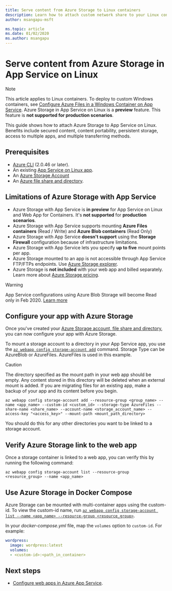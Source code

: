 ```yaml
---
title: Serve content from Azure Storage to Linux containers
description: Learn how to attach custom network share to your Linux container in Azure App Service. Share files between apps, manage static content remotely and access locally, etc.
author: msangapu-msft

ms.topic: article
ms.date: 01/02/2020
ms.author: msangapu
---
```


# Serve content from Azure Storage in App Service on Linux

> [!NOTE]
> This article applies to Linux containers. To deploy to custom Windows containers, see [Configure Azure Files in a Windows Container on App Service](../configure-connect-to-azure-storage.md). Azure Storage in App Service on Linux is a **preview** feature. This feature is **not supported for production scenarios**.
>

This guide shows how to attach Azure Storage to App Service on Linux. Benefits include secured content, content portability, persistent storage, access to multiple apps, and multiple transferring methods.

## Prerequisites

- [Azure CLI](/cli/azure/install-azure-cli) (2.0.46 or later).
- An existing [App Service on Linux app](https://docs.microsoft.com/azure/app-service/containers/).
- An [Azure Storage Account](https://docs.microsoft.com/azure/storage/common/storage-quickstart-create-account?tabs=azure-cli)
- An [Azure file share and directory](https://docs.microsoft.com/azure/storage/common/storage-azure-cli#create-and-manage-file-shares).


## Limitations of Azure Storage with App Service

- Azure Storage with App Service is **in preview** for App Service on Linux and Web App for Containers. It's **not supported** for **production scenarios**.
- Azure Storage with App Service supports mounting **Azure Files containers** (Read / Write) and **Azure Blob containers** (Read Only)
- Azure Storage with App Service **doesn't support** using the **Storage Firewall** configuration because of infrastructure limitations.
- Azure Storage with App Service lets you specify **up to five** mount points per app.
- Azure Storage mounted to an app is not accessible through App Service FTP/FTPs endpoints. Use [Azure Storage explorer](https://azure.microsoft.com/features/storage-explorer/).
- Azure Storage is **not included** with your web app and billed separately. Learn more about [Azure Storage pricing](https://azure.microsoft.com/pricing/details/storage).

> [!WARNING]
> App Service configurations using Azure Blob Storage will become Read only in Feb 2020. [Learn more](https://github.com/Azure/app-service-linux-docs/blob/master/BringYourOwnStorage/mounting_azure_blob.md)
>

## Configure your app with Azure Storage

Once you've created your [Azure Storage account, file share and directory](#prerequisites), you can now configure your app with Azure Storage.

To mount a storage account to a directory in your App Service app, you use the [`az webapp config storage-account add`](https://docs.microsoft.com/cli/azure/webapp/config/storage-account?view=azure-cli-latest#az-webapp-config-storage-account-add) command. Storage Type can be AzureBlob or AzureFiles. AzureFiles is used in this example.


> [!CAUTION]
> The directory specified as the mount path in your web app should be empty. Any content stored in this directory will be deleted when an external mount is added. If you are migrating files for an existing app, make a backup of your app and its content before you begin.
>

```azurecli
az webapp config storage-account add --resource-group <group_name> --name <app_name> --custom-id <custom_id> --storage-type AzureFiles --share-name <share_name> --account-name <storage_account_name> --access-key "<access_key>" --mount-path <mount_path_directory>
```

You should do this for any other directories you want to be linked to a storage account.

## Verify Azure Storage link to the web app

Once a storage container is linked to a web app, you can verify this by running the following command:

```azurecli
az webapp config storage-account list --resource-group <resource_group> --name <app_name>
```

## Use Azure Storage in Docker Compose

Azure Storage can be mounted with multi-container apps using the custom-id. To view the custom-id name, run [`az webapp config storage-account list --name <app_name> --resource-group <resource_group>`](/cli/azure/webapp/config/storage-account?view=azure-cli-latest#az-webapp-config-storage-account-list).

In your *docker-compose.yml* file, map the `volumes` option to `custom-id`. For example:

```yaml
wordpress:
  image: wordpress:latest
  volumes:
  - <custom-id>:<path_in_container>
```

## Next steps

- [Configure web apps in Azure App Service](../configure-common.md).

